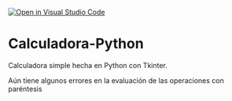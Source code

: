 [![Open in Visual Studio Code](https://open.vscode.dev/badges/open-in-vscode.svg)](https://open.vscode.dev/JeffreyMC/Calculadora-Python)
# Calculadora-Python
Calculadora simple hecha en Python con Tkinter.

Aún tiene algunos errores en la evaluación de las operaciones con paréntesis
